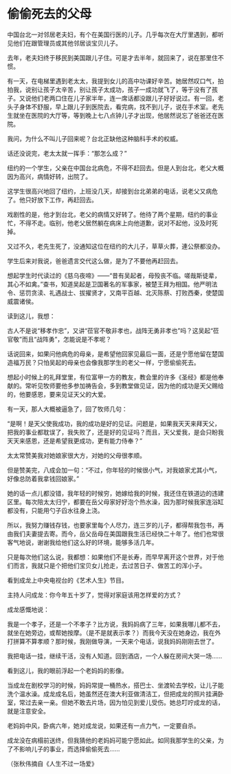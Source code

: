 # 偷偷死去的父母

中国台北一对邻居老夫妇，有个在美国行医的儿子。几乎每次在大厅里遇到，都听见他们在跟管理员或其他邻居谈宝贝儿子。 

去年，老夫妇终于移民到美国跟儿子住。可是才去半年，就回来了，说在那里住不惯。 

有一天，在电梯里遇到老太太，我提到女儿的高中功课好辛苦。她居然叹口气，拍拍我，说别让孩子太辛苦，别让孩子太成功，孩子一成功就飞了，等于没有了孩子。又说他们老两口住在儿子家半年，连一席话都没跟儿子好好说过。有一回，老头子身体不舒服，早上跟儿子到医院去，看完病，找不到儿子，说在手术室。老先生就坐在医院的大厅等，等到晚上七八点钟儿子才出现，他居然说忘了爸爸还在医院。 

我问，为什么不叫儿子回来呢？台北正缺他这种脑科手术的权威。 

话还没说完，老太太就一挥手：“那怎么成？” 

纽约的一个学生，父亲在中国台北病危，不得不赶回去。但是人到台北，老父大概因为高兴，病情好转，出院了。 

这学生很高兴地回了纽约，上班没几天，却接到台北弟弟的电话，说老父又病危了。他只好放下工作，再赶回去。 

戏剧性的是，他才到台北，老父的病情又好转了。他待了两个星期，纽约的事业忙，不得不走。临别，他老父居然躺在病床上向他道歉，说对不起他，没及时死掉。 

又过不久，老先生死了，没通知这位在纽约的大儿子，草草火葬，連公祭都没办。 

学生后来对我说，爸爸遗言交代这么做，是为了不要他再赶回去。 

想起学生时代读过的《慈乌夜啼》——“昔有吴起者，母殁丧不临。嗟哉斯徒辈，其心不如禽。”查书，知道吴起是卫国著名的军事家，被楚王拜为相国。他严明法令、惩罚贪渎、礼遇战士、拔擢贤才，又南平百越、北灭陈蔡、打败西秦，使楚国威震诸侯。 

读到这儿，我想： 

古人不是说“移孝作忠”，又讲“莅官不敬非孝也，战阵无勇非孝也”吗？这吴起“莅官敬”而且“战阵勇”，怎能说是不孝呢？ 

话说回来，如果问他病危的母亲，是希望他回家见最后一面，还是宁愿他留在楚国造福万民？只怕吴起的母亲也会像我那学生的老父一样，宁愿偷偷死去。 

想起小时候上的礼拜堂里，有位富甲一方的教友，教会里的许多《圣经》都是他奉献的。常听见牧师要他多参加祷告会，多到教堂做见证，因为他的成功是天父赐给的，他要感恩，要来见证天父的大爱。 

有一天，那人大概被逼急了，回了牧师几句： 

“是啊！是天父使我成功，我的成功是好的见证。问题是，如果我天天来拜天父，把我的事业都耽误了，我失败了，还是好的见证吗？而且，天父爱我，是会只盼我天天来感恩，还是希望我更成功，更有能力侍奉？” 

太太常赞美我对她娘家很大方，对她的父母很孝顺。 

但是赞美完，八成会加一句：“不过，你年轻的时候很小气，对我娘家尤其小气，好像总防着我拿钱回娘家。” 

她的话一点儿都没错，我年轻的时候穷，她嫁给我的时候，我还住在铁道边的违建区里。每次陪太太归宁，都要在岳父母家好好泡个热水澡，因为那时候我家连浴缸都没有，只能用勺子舀水往身上浇。 

所以，我努力赚钱存钱，也要家里每个人尽力，连三岁的儿子，都得帮我包书，再由我们夫妻提去寄。而今，岳父岳母在美国跟我生活已经快二十年了。他们也常很客气地说，谢谢我给他们这么好的环境，能够多活几年。 

只是每次他们这么说，我都想：如果他们不是长寿，而早早离开这个世界，对于他们而言，我就只是个把他们宝贝女儿抢走，去过苦日子、做苦工的浑小子。 

看到成龙上中央电视台的《艺术人生》节目。 

主持人问成龙：你今年五十岁了，觉得对家庭该用怎样爱的方式？ 

成龙感慨地说： 

我是一个孝子，还是一个不孝子？比方说，我妈妈病了三年，如果我哪儿都不去，就坐在她旁边，或帮她按摩。（是不是就表示孝？）而我今天没在她身边，我在外打拼算不算孝顺？那时候，我刚做导演，一天来个电话，说我妈妈刚刚去世了。 

我把电话一挂，继续干活，没有人知道。回到酒店，一个人躲在房间大哭一场…… 

看到这儿，我的眼前浮起一个老妈妈的影像。 

当成龙在剧校学习的时候，妈妈常提一桶热水，搭巴士、坐渡轮去学校，让儿子能洗个温水澡。成龙成名后，她虽然还在澳大利亚做清洁工，但把成龙的照片挂满卧室，常过去亲一亲。但她不敢去片场，因为怕见到爱儿受伤。她总叮咛成龙的话，就是注意安全。 

老妈妈中风，卧病六年，她对成龙说，如果还有一点力气，一定要自杀。 

成龙没在病榻前送终，但我猜他的老妈妈可能宁愿如此。如同我那学生的父亲，为了不影响儿子的事业，而选择偷偷死去…… 

（张秋伟摘自《人生不过一场爱》